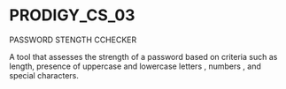 # PRODIGY_CS_03


PASSWORD STENGTH CCHECKER



A tool that assesses the strength of a password based on criteria such as length, presence of uppercase and lowercase letters , numbers , and special characters.
